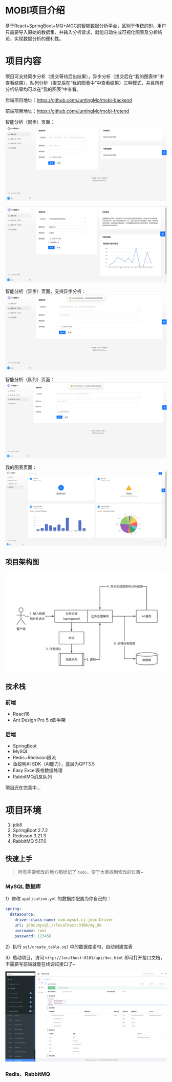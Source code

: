 # MOBI项目介绍

基于React+SpringBoot+MQ+AIGC的智能数据分析平台，区别于传统的BI，用户只需要导入原始的数据集、并输入分析诉求，就能自动生成可视化图表及分析结论，实现数据分析的便利性。



# 项目内容

项目可支持同步分析（提交等待后出结果），异步分析（提交后在“我的图表中”中查看结果），队列分析（提交后在“我的图表中”中查看结果）三种模式，并且所有分析结果均可以在“我的图表”中查看。

后端项目地址：https://github.com/JuntingMo/mobi-backend

前端项目地址：https://github.com/JuntingMo/mobi-frotend

智能分析（同步）页面：
![Image text](https://github.com/JuntingMo/mobi-backend/blob/master/Figure/result1.png)

![Image text](https://github.com/JuntingMo/mobi-backend/blob/master/Figure/result2.png)

智能分析（异步）页面，支持异步分析：
![Image text](https://github.com/JuntingMo/mobi-backend/blob/master/Figure/result3.png)

智能分析（队列）页面：
![Image text](https://github.com/JuntingMo/mobi-backend/blob/master/Figure/result4.png)

我的图表页面：
![Image text](https://github.com/JuntingMo/mobi-backend/blob/master/Figure/result5.png)

## 项目架构图
![Image text](https://github.com/JuntingMo/mobi-backend/blob/master/Figure/architecture.png)

## 技术栈

### 前端

- React18
- Ant Design Pro 5.x脚手架

### 后端

- SpringBoot
- MySQL
- Redis+Redisson限流
- 鱼聪明AI SDK（AI能力），底层为GPT3.5
- Easy Excel表格数据处理
- RabbitMQ消息队列

项目还在完善中...

# 项目环境

1. jdk8
2. SpringBoot 2.7.2
3. Redisson 3.21.3
4. RabbitMQ 5.17.0


## 快速上手

> 所有需要修改的地方都标记了 `todo`，便于大家找到修改的位置~

### MySQL 数据库

1）修改 `application.yml` 的数据库配置为你自己的：

```yml
spring:
  datasource:
    driver-class-name: com.mysql.cj.jdbc.Driver
    url: jdbc:mysql://localhost:3306/my_db
    username: root
    password: 123456
```

2）执行 `sql/create_table.sql` 中的数据库语句，自动创建库表

3）启动项目，访问 `http://localhost:8101/api/doc.html` 即可打开接口文档，不需要写前端就能在线调试接口了~

![](doc/swagger.png)

### Redis、RabbitMQ



